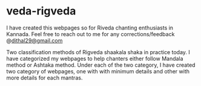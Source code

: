 # veda-rigveda
I have created this webpages so for Riveda chanting enthusiasts in Kannada. Feel free to reach out to me for any corrections/feedback @dithal29@gmail.com

Two classification methods of Rigveda shaakala shaka in practice today. I have categorized my webpages to help chanters either follow Mandala method or Ashtaka method. Under each of the two category, I have created two category of webpages, one with with minimum details and other with more details for each mantras.
 